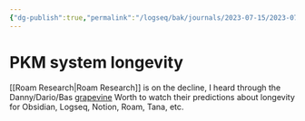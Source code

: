 ```yaml
---
{"dg-publish":true,"permalink":"/logseq/bak/journals/2023-07-15/2023-07-15-t07-09-19-998-z-desktop/","noteIcon":"2","created":"","updated":""}
---
```


# PKM system longevity

[[Roam Research\|Roam Research]] is on the decline, I heard through the Danny/Dario/Bas [grapevine](https://www.youtube.com/live/zQ-ySSXR2ns?feature=share&t=5885) Worth to watch their predictions about longevity for Obsidian, Logseq, Notion, Roam, Tana, etc.
